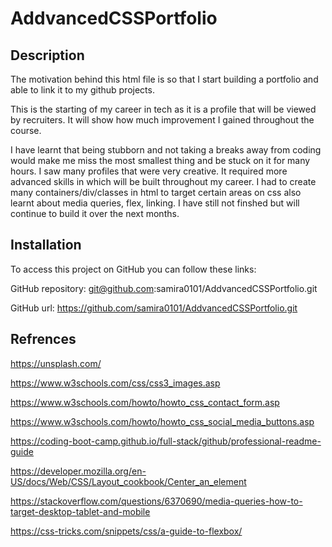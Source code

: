 # AddvancedCSSPortfolio


## Description
<!-- What was your motivation? -->

The motivation behind this html file is so that I start building a portfolio and able to link it to my github projects. 

<!-- Why did you build this project? -->
This is the starting of my career in tech as it is a profile that will be viewed by recruiters. It will show how much improvement I gained throughout the course. 


<!-- What did you learn? -->

I have learnt that being stubborn and not taking a breaks away from coding would make me miss the most smallest thing and be stuck on it for many hours. I saw many profiles that were very creative. It required more advanced skills in which will be built throughout my career. I had to create many containers/div/classes in html to target certain areas on css also learnt about media queries, flex, linking. I have still not finshed but will continue to build it over the next months. 

## Installation
<!--Steps to follow to see the project-->
To access this project on GitHub you can follow these links:

GitHub repository: git@github.com:samira0101/AddvancedCSSPortfolio.git

GitHub url: https://github.com/samira0101/AddvancedCSSPortfolio.git


## Refrences
<!--guidance used to complete this project-->

https://unsplash.com/

https://www.w3schools.com/css/css3_images.asp

https://www.w3schools.com/howto/howto_css_contact_form.asp

https://www.w3schools.com/howto/howto_css_social_media_buttons.asp

https://coding-boot-camp.github.io/full-stack/github/professional-readme-guide

https://developer.mozilla.org/en-US/docs/Web/CSS/Layout_cookbook/Center_an_element

https://stackoverflow.com/questions/6370690/media-queries-how-to-target-desktop-tablet-and-mobile

https://css-tricks.com/snippets/css/a-guide-to-flexbox/